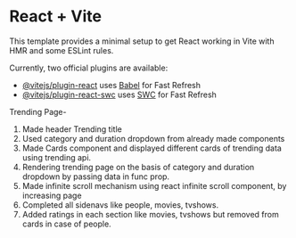 # React + Vite

This template provides a minimal setup to get React working in Vite with HMR and some ESLint rules.

Currently, two official plugins are available:

- [@vitejs/plugin-react](https://github.com/vitejs/vite-plugin-react/blob/main/packages/plugin-react/README.md) uses [Babel](https://babeljs.io/) for Fast Refresh
- [@vitejs/plugin-react-swc](https://github.com/vitejs/vite-plugin-react-swc) uses [SWC](https://swc.rs/) for Fast Refresh


Trending Page- 
1. Made header Trending title
2. Used category and duration dropdown from already made components
3. Made Cards component and displayed different cards of trending data using trending api. 
4. Rendering trending page on the basis of category and duration dropdown by passing data in func prop.
5. Made infinite scroll mechanism using react infinite scroll component, by increasing page
6. Completed all sidenavs like people, movies, tvshows.
7. Added ratings in each section like movies, tvshows but removed from cards in case of people.
